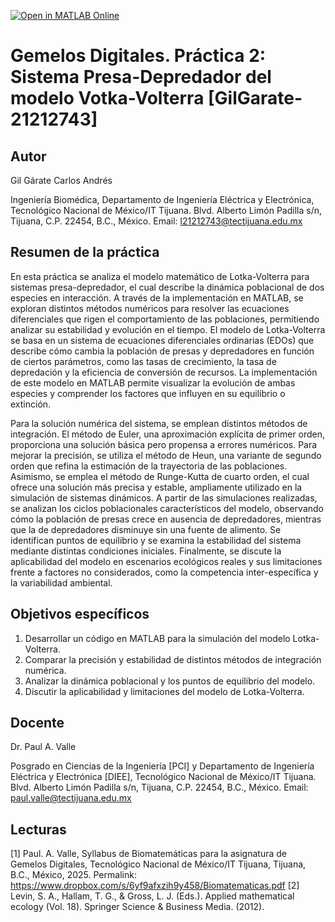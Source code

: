 [![Open in MATLAB Online](https://www.mathworks.com/images/responsive/global/open-in-matlab-online.svg)](https://matlab.mathworks.com/open/github/v1?repo=GilGarate21212743/gemelosdigitales-leyes-de-crecimiento-exponencial-gilgarate-21212743)

# Gemelos Digitales. Práctica 2: Sistema Presa-Depredador del modelo Votka-Volterra [GilGarate-21212743]

## Autor
Gil Gárate Carlos Andrés 

Ingeniería Biomédica, Departamento de Ingeniería Eléctrica y Electrónica, Tecnológico Nacional de México/IT Tijuana. Blvd. Alberto Limón Padilla s/n, Tijuana, C.P. 22454, B.C., México. Email: l21212743@tectijuana.edu.mx

## Resumen de la práctica
En esta práctica se analiza el modelo matemático de Lotka-Volterra para sistemas presa-depredador, el cual describe la dinámica poblacional de dos especies en interacción. A través de la implementación en MATLAB, se exploran distintos métodos numéricos para resolver las ecuaciones diferenciales que rigen el comportamiento de las poblaciones, permitiendo analizar su estabilidad y evolución en el tiempo. El modelo de Lotka-Volterra se basa en un sistema de ecuaciones diferenciales ordinarias (EDOs) que describe cómo cambia la población de presas y depredadores en función de ciertos parámetros, como las tasas de crecimiento, la tasa de depredación y la eficiencia de conversión de recursos. La implementación de este modelo en MATLAB permite visualizar la evolución de ambas especies y comprender los factores que influyen en su equilibrio o extinción.

Para la solución numérica del sistema, se emplean distintos métodos de integración. El método de Euler, una aproximación explícita de primer orden, proporciona una solución básica pero propensa a errores numéricos. Para mejorar la precisión, se utiliza el método de Heun, una variante de segundo orden que refina la estimación de la trayectoria de las poblaciones. Asimismo, se emplea el método de Runge-Kutta de cuarto orden, el cual ofrece una solución más precisa y estable, ampliamente utilizado en la simulación de sistemas dinámicos. A partir de las simulaciones realizadas, se analizan los ciclos poblacionales característicos del modelo, observando cómo la población de presas crece en ausencia de depredadores, mientras que la de depredadores disminuye sin una fuente de alimento. Se identifican puntos de equilibrio y se examina la estabilidad del sistema mediante distintas condiciones iniciales. Finalmente, se discute la aplicabilidad del modelo en escenarios ecológicos reales y sus limitaciones frente a factores no considerados, como la competencia inter-específica y la variabilidad ambiental.

## Objetivos específicos
1. Desarrollar un código en MATLAB para la simulación del modelo Lotka-Volterra.
2. Comparar la precisión y estabilidad de distintos métodos de integración numérica.
3. Analizar la dinámica poblacional y los puntos de equilibrio del modelo.
4. Discutir la aplicabilidad y limitaciones del modelo de Lotka-Volterra.

## Docente
Dr. Paul A. Valle

Posgrado en Ciencias de la Ingeniería [PCI] y Departamento de Ingeniería Eléctrica y Electrónica [DIEE], Tecnológico Nacional de México/IT Tijuana. Blvd. Alberto Limón Padilla s/n, Tijuana, C.P. 22454, B.C., México. Email: paul.valle@tectijuana.edu.mx

## Lecturas
[1] Paul. A. Valle, Syllabus de Biomatemáticas para la asignatura de Gemelos Digitales, Tecnológico Nacional de México/IT Tijuana, Tijuana, B.C., México, 2025. Permalink: https://www.dropbox.com/s/6yf9afxzih9y458/Biomatematicas.pdf
[2] Levin, S. A., Hallam, T. G., & Gross, L. J. (Eds.). Applied mathematical ecology (Vol. 18). Springer Science & Business Media. (2012).

